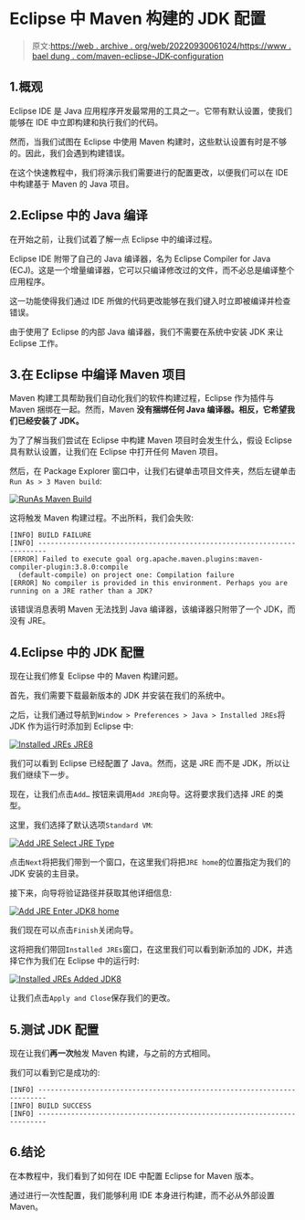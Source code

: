 # Eclipse 中 Maven 构建的 JDK 配置

> 原文:[https://web . archive . org/web/20220930061024/https://www . bael dung . com/maven-eclipse-JDK-configuration](https://web.archive.org/web/20220930061024/https://www.baeldung.com/maven-eclipse-jdk-configuration)

## 1.概观

Eclipse IDE 是 Java 应用程序开发最常用的工具之一。它带有默认设置，使我们能够在 IDE 中立即构建和执行我们的代码。

然而，当我们试图在 Eclipse 中使用 Maven 构建时，这些默认设置有时是不够的。因此，我们会遇到构建错误。

在这个快速教程中，我们将演示我们需要进行的配置更改，以便我们可以在 IDE 中构建基于 Maven 的 Java 项目。

## 2.Eclipse 中的 Java 编译

在开始之前，让我们试着了解一点 Eclipse 中的编译过程。

Eclipse IDE 附带了自己的 Java 编译器，名为 Eclipse Compiler for Java (ECJ)。这是一个增量编译器，它可以只编译修改过的文件，而不必总是编译整个应用程序。

这一功能使得我们通过 IDE 所做的代码更改能够在我们键入时立即被编译并检查错误。

由于使用了 Eclipse 的内部 Java 编译器，我们不需要在系统中安装 JDK 来让 Eclipse 工作。

## 3.在 Eclipse 中编译 Maven 项目

Maven 构建工具帮助我们自动化我们的软件构建过程，Eclipse 作为插件与 Maven 捆绑在一起。然而，Maven **没有捆绑任何 Java 编译器。相反，它希望我们已经安装了 JDK。**

为了了解当我们尝试在 Eclipse 中构建 Maven 项目时会发生什么，假设 Eclipse 具有默认设置，让我们在 Eclipse 中打开任何 Maven 项目。

然后，在 Package Explorer 窗口中，让我们右键单击项目文件夹，然后左键单击`Run As > 3 Maven build`:

[![RunAs Maven Build](../Images/aafd1c4b1645491ee9afa6a27809808e.png)](/web/20221127190939/https://www.baeldung.com/wp-content/uploads/2019/03/RunAs-Maven-Build.png)

这将触发 Maven 构建过程。不出所料，我们会失败:

```
[INFO] BUILD FAILURE
[INFO] ------------------------------------------------------------------------
[ERROR] Failed to execute goal org.apache.maven.plugins:maven-compiler-plugin:3.8.0:compile
  (default-compile) on project one: Compilation failure
[ERROR] No compiler is provided in this environment. Perhaps you are running on a JRE rather than a JDK?
```

该错误消息表明 Maven 无法找到 Java 编译器，该编译器只附带了一个 JDK，而没有 JRE。

## 4.Eclipse 中的 JDK 配置

现在让我们修复 Eclipse 中的 Maven 构建问题。

首先，我们需要下载最新版本的 JDK 并安装在我们的系统中。

之后，让我们通过导航到`Window > Preferences > Java > Installed JREs`将 JDK 作为运行时添加到 Eclipse 中:

[![Installed JREs JRE8](../Images/3053c895961b26f266e934b71159b982.png)](/web/20221127190939/https://www.baeldung.com/wp-content/uploads/2019/03/Installed-JREs-JRE8.png)

我们可以看到 Eclipse 已经配置了 Java。然而，这是 JRE 而不是 JDK，所以让我们继续下一步。

现在，让我们点击`Add…` 按钮来调用`Add JRE`向导。这将要求我们选择 JRE 的类型。

这里，我们选择了默认选项`Standard VM`:

[![Add JRE Select JRE Type](../Images/9473d4be5006d19b96ebad1d596ee34a.png)](/web/20221127190939/https://www.baeldung.com/wp-content/uploads/2019/03/Add-JRE-Select-JRE-Type.png)

点击`Next`将把我们带到一个窗口，在这里我们将把`JRE home`的位置指定为我们的 JDK 安装的主目录。

接下来，向导将验证路径并获取其他详细信息:

[![Add JRE Enter JDK8 home](../Images/9285105afe39872b5281bf813028f253.png)](/web/20221127190939/https://www.baeldung.com/wp-content/uploads/2019/03/Add-JRE-Enter-JDK8-home.png)

我们现在可以点击`Finish`关闭向导。

这将把我们带回`Installed JREs`窗口，在这里我们可以看到新添加的 JDK，并选择它作为我们在 Eclipse 中的运行时:

[![Installed JREs Added JDK8](../Images/f8ecd6de98ce9e946ac7a852aa87b30a.png)](/web/20221127190939/https://www.baeldung.com/wp-content/uploads/2019/03/Installed-JREs-Added-JDK8.png)

让我们点击`Apply and Close`保存我们的更改。

## 5.测试 JDK 配置

现在让我们**再一次**触发 Maven 构建，与之前的方式相同。

我们可以看到它是成功的:

```
[INFO] ------------------------------------------------------------------------
[INFO] BUILD SUCCESS
[INFO] ------------------------------------------------------------------------
```

## 6.结论

在本教程中，我们看到了如何在 IDE 中配置 Eclipse for Maven 版本。

通过进行一次性配置，我们能够利用 IDE 本身进行构建，而不必从外部设置 Maven。